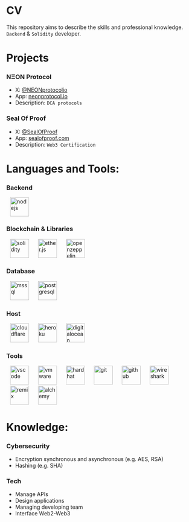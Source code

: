 # CV

This repository aims to describe the skills and professional knowledge.
`Backend` & `Solidity` developer.

# Projects
### NΞON Protocol
- X: [@NEONprotocolio](https://twitter.com/NEONprotocolio)
- App: [neonprotocol.io](https://neonprotocol.io/)
- Description: `DCA protocols`

### Seal Of Proof
- X: [@SealOfProof](https://x.com/SealOfProof)
- App: [sealofproof.com](https://sealofproof.com/)
- Description: `Web3 Certification`

# Languages and Tools:
### Backend
<div>
<img src="https://cdn.iconscout.com/icon/free/png-256/free-node-js-1174925.png?f=webp" alt="nodejs" width="50" hspace = "10"/>
</div>

### Blockchain & Libraries
<div>
<img src="https://w7.pngwing.com/pngs/895/275/png-transparent-solidity-ethereum-smart-contract-blockchain-cryptocurrency-blockchain-angle-triangle-logo.png" alt="solidity" width="50" hspace = "10"/>
<img src="https://seeklogo.com/images/E/ethers-logo-D5B86204D8-seeklogo.com.png" alt="ether.js" width="50" hspace = "10"/>
<img src="https://avatars.githubusercontent.com/u/20820676?s=280&v=4" alt="openzeppelin" width="50" hspace = "10"/>
</div>

### Database
<div>
<img src="https://www.geekandjob.com/uploads/wiki/43b8c92d2a8fcd2a95ae6bf30c18494dae92467a.png" alt="mssql" width="50" hspace = "10"/>
<img src="https://static-00.iconduck.com/assets.00/postgresql-icon-1987x2048-v2fkmdaw.png" alt="postgresql" width="50" hspace = "10"/>
</div>

### Host
<div>
<img src="https://cdn.iconscout.com/icon/free/png-256/free-cloudflare-3628686-3029911.png" alt="cloudflare" width="50" hspace = "10"/>
<img src="https://cdn-icons-png.flaticon.com/512/873/873120.png" alt="heroku" width="50" hspace = "10"/>
<img src="https://upload.wikimedia.org/wikipedia/commons/thumb/c/c2/DigitalOcean_icon.svg/1200px-DigitalOcean_icon.svg.png" alt="digitalocean" width="50" hspace = "10"/>
</div>

### Tools
<div>
<img src="https://cdn.icon-icons.com/icons2/2107/PNG/512/file_type_vscode_icon_130084.png" alt="vscode" width="50" hspace = "10"/>
<img src="https://upload.wikimedia.org/wikipedia/commons/thumb/5/5a/Vmware_workstation_16_icon.svg/2051px-Vmware_workstation_16_icon.svg.png" alt="vmware" width="50" hspace = "10"/>
<img src="https://seeklogo.com/images/H/hardhat-logo-888739EBB4-seeklogo.com.png" alt="hardhat" width="50" hspace = "10"/>
<img src="https://git-scm.com/images/logos/downloads/Git-Icon-1788C.png" alt="git" width="50" hspace = "10"/>
<img src="https://cdn-icons-png.flaticon.com/512/25/25231.png" alt="github" width="50" hspace = "10"/>
<img src="https://upload.wikimedia.org/wikipedia/commons/c/c6/Wireshark_icon_new.png" alt="wireshark" width="50" hspace = "10"/>
<img src="https://cdn-1.webcatalog.io/catalog/remix-ide/remix-ide-icon-filled-256.png?v=1675611832151" alt="remix" width="50" hspace = "10"/>
<img src="https://cdn-images-1.medium.com/max/1200/1*CdsRz3lSVUId4gN_AdIJPQ.png" alt="alchemy" width="50" hspace = "10"/>
</div>

# Knowledge:
### Cybersecurity
- Encryption synchronous and asynchronous (e.g. AES, RSA)
- Hashing (e.g. SHA)
### Tech
- Manage APIs
- Design applications
- Managing developing team
- Interface Web2-Web3
